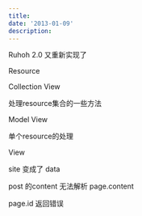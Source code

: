 ```yaml
---
title: 
date: '2013-01-09'
description:
---
```



Ruhoh 2.0 又重新实现了

Resource


Collection View

处理resource集合的一些方法


Model View

单个resource的处理


View



site 变成了 data



post 的content 无法解析 page.content

page.id 返回错误




